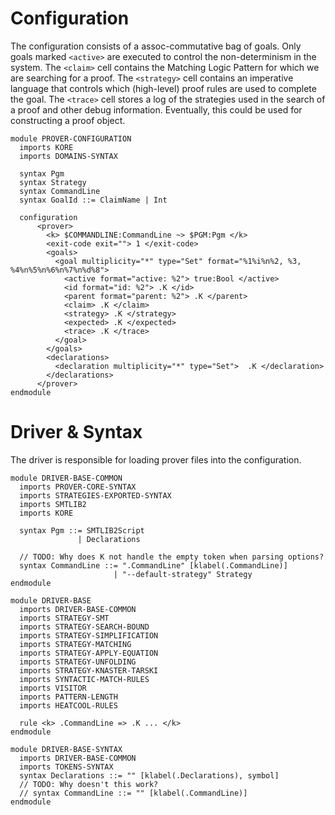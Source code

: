 Configuration
=============

The configuration consists of a assoc-commutative bag of goals. Only goals
marked `<active>` are executed to control the non-determinism in the system. The
`<claim>` cell contains the Matching Logic Pattern for which we are searching for a
proof. The `<strategy>` cell contains an imperative language that controls which
(high-level) proof rules are used to complete the goal. The `<trace>` cell
stores a log of the strategies used in the search of a proof and other debug
information. Eventually, this could be used for constructing a proof object.

```k
module PROVER-CONFIGURATION
  imports KORE
  imports DOMAINS-SYNTAX

  syntax Pgm
  syntax Strategy
  syntax CommandLine
  syntax GoalId ::= ClaimName | Int

  configuration
      <prover>
        <k> $COMMANDLINE:CommandLine ~> $PGM:Pgm </k>
        <exit-code exit=""> 1 </exit-code>
        <goals>
          <goal multiplicity="*" type="Set" format="%1%i%n%2, %3, %4%n%5%n%6%n%7%n%d%8">
            <active format="active: %2"> true:Bool </active>
            <id format="id: %2"> .K </id>
            <parent format="parent: %2"> .K </parent>
            <claim> .K </claim>
            <strategy> .K </strategy>
            <expected> .K </expected>
            <trace> .K </trace>
          </goal>
        </goals>
        <declarations>
          <declaration multiplicity="*" type="Set">  .K </declaration>
        </declarations>
      </prover>
endmodule
```

Driver & Syntax
===============

The driver is responsible for loading prover files into the configuration.

```k
module DRIVER-BASE-COMMON
  imports PROVER-CORE-SYNTAX
  imports STRATEGIES-EXPORTED-SYNTAX
  imports SMTLIB2
  imports KORE

  syntax Pgm ::= SMTLIB2Script
               | Declarations

  // TODO: Why does K not handle the empty token when parsing options?
  syntax CommandLine ::= ".CommandLine" [klabel(.CommandLine)]
                       | "--default-strategy" Strategy
endmodule

module DRIVER-BASE
  imports DRIVER-BASE-COMMON
  imports STRATEGY-SMT
  imports STRATEGY-SEARCH-BOUND
  imports STRATEGY-SIMPLIFICATION
  imports STRATEGY-MATCHING
  imports STRATEGY-APPLY-EQUATION
  imports STRATEGY-UNFOLDING
  imports STRATEGY-KNASTER-TARSKI
  imports SYNTACTIC-MATCH-RULES
  imports VISITOR
  imports PATTERN-LENGTH
  imports HEATCOOL-RULES

  rule <k> .CommandLine => .K ... </k>
endmodule

module DRIVER-BASE-SYNTAX
  imports DRIVER-BASE-COMMON
  imports TOKENS-SYNTAX
  syntax Declarations ::= "" [klabel(.Declarations), symbol]
  // TODO: Why doesn't this work?
  // syntax CommandLine ::= "" [klabel(.CommandLine)]
endmodule
```
